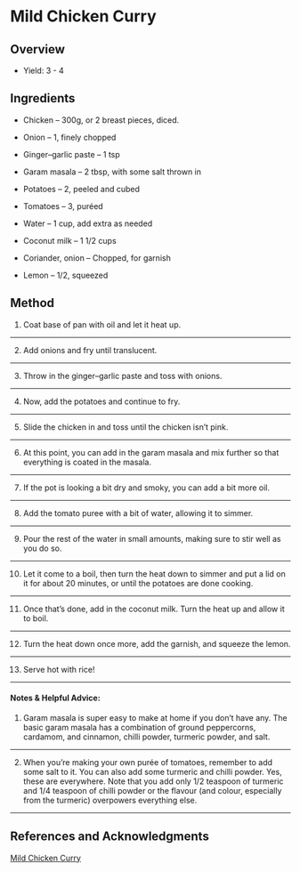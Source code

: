# Mild Chicken Curry

## Overview

- Yield: 3 - 4

## Ingredients

- Chicken – 300g, or 2 breast pieces, diced.

- Onion – 1, finely chopped

- Ginger–garlic paste – 1 tsp

- Garam masala – 2 tbsp, with some salt thrown in

- Potatoes – 2, peeled and cubed

- Tomatoes – 3, puréed

- Water – 1 cup, add extra as needed

- Coconut milk – 1 1/2 cups

- Coriander, onion – Chopped, for garnish

- Lemon – 1/2, squeezed

## Method

1. Coat base of pan with oil and let it heat up.
---

2. Add onions and fry until translucent.
---

3. Throw in the ginger–garlic paste and toss with onions.
---

4. Now, add the potatoes and continue to fry.
---

5. Slide the chicken in and toss until the chicken isn’t pink.
---

6. At this point, you can add in the garam masala and mix further so that everything is coated in the masala.
---

7. If the pot is looking a bit dry and smoky, you can add a bit more oil.
---

8. Add the tomato puree with a bit of water, allowing it to simmer.
---

9. Pour the rest of the water in small amounts, making sure to stir well as you do so.
---

10. Let it come to a boil, then turn the heat down to simmer and put a lid on it for about 20 minutes, or until the potatoes are done cooking.
---

11. Once that’s done, add in the coconut milk. Turn the heat up and allow it to boil.
---

12. Turn the heat down once more, add the garnish, and squeeze the lemon.
---

13. Serve hot with rice!
---

#### Notes & Helpful Advice:

1. Garam masala is super easy to make at home if you don’t have any. The basic garam masala has a combination of ground peppercorns, cardamom, and cinnamon, chilli powder, turmeric powder, and salt.
---

2. When you’re making your own purée of tomatoes, remember to add some salt to it. You can also add some turmeric and chilli powder. Yes, these are everywhere. Note that you add only 1/2 teaspoon of turmeric and 1/4 teaspoon of chilli powder or the flavour (and colour, especially from the turmeric) overpowers everything else.
---

## References and Acknowledgments

[Mild Chicken Curry](https://crazyrice.home.blog/2019/01/03/recipe-mild-chicken-curry/)
